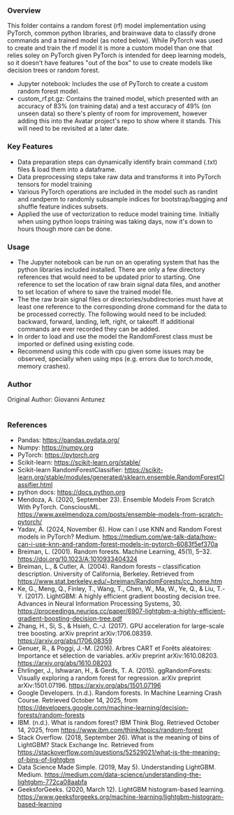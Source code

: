 ### Overview

This folder contains a random forest (rf) model implementation using PyTorch, common python libraries, and brainwave data to classify drone commands and a trained model (as noted below). While PyTorch was used to create and train the rf model it is more a custom model than one that relies soley on PyTorch given PyTorch is intended for deep learning models, so it doesn't have features "out of the box" to use to create models like decision trees or random forest. 
- Jupyter notebook: Includes the use of PyTorch to create a custom random forest model. 
- custom_rf.pt.gz: Contains the trained model, which presented with an accuracy of 83% (on training data) and a test accuracy of 49% (on unseen data) so there's plenty of room for improvement, however adding this into the Avatar project's repo to show where it stands. This will need to be revisited at a later date. 

### Key Features

- Data preparation steps can dynamically identify brain command (.txt) files & load them into a dataframe. 
- Data preprocessing steps take raw data and transforms it into PyTorch tensors for model training
- Various PyTorch operations are included in the model such as randint and randperm to randomly subsample indices for bootstrap/bagging and shuffle feature indices subsets.
- Applied the use of vectorization to reduce model training time. Initially when using python loops training was taking days, now it's down to hours though more can be done. 

### Usage

- The Jupyter notebook can be run on an operating system that has the python libraries included installed. There are only a few directory references that would need to be updated prior to starting. One reference to set the location of raw brain signal data files, and another to set location of where to save the trained model file.
- The the raw brain signal files or directories/subdirectories must have at least one reference to the corresponding drone command for the data to be processed correctly. The following would need to be included: backward, forward, landing, left, right, or takeoff. If additional commands are ever recorded they can be added.
- In order to load and use the model the RandomForest class must be imported or defined using existing code. 
- Recommend using this code with cpu given some issues may be observed, specially when using mps (e.g. errors due to torch.mode, memory crashes).


### Author

Original Author: Giovanni Antunez
<br>
<br>
 
 ### References

- Pandas: https://pandas.pydata.org/
- Numpy: https://numpy.org
- PyTorch: https://pytorch.org
- Scikit-learn: https://scikit-learn.org/stable/
- Scikit-learn RandomForestClassifier: https://scikit-learn.org/stable/modules/generated/sklearn.ensemble.RandomForestClassifier.html
- python docs: https://docs.python.org
- Mendoza, A. (2020, September 23). Ensemble Models From Scratch With PyTorch. ConsciousML. https://www.axelmendoza.com/posts/ensemble-models-from-scratch-pytorch/ 
- Yadav, A. (2024, November 6). How can I use KNN and Random Forest models in PyTorch? Medium. https://medium.com/we-talk-data/how-can-i-use-knn-and-random-forest-models-in-pytorch-6083f5ef370a
- Breiman, L. (2001). Random forests. Machine Learning, 45(1), 5–32. https://doi.org/10.1023/A:1010933404324
- Breiman, L., & Cutler, A. (2004). Random forests – classification description. University of California, Berkeley. Retrieved from https://www.stat.berkeley.edu/~breiman/RandomForests/cc_home.htm
- Ke, G., Meng, Q., Finley, T., Wang, T., Chen, W., Ma, W., Ye, Q., & Liu, T.-Y. (2017). LightGBM: A highly efficient gradient boosting decision tree. Advances in Neural Information Processing Systems, 30. https://proceedings.neurips.cc/paper/6907-lightgbm-a-highly-efficient-gradient-boosting-decision-tree.pdf
- Zhang, H., Si, S., & Hsieh, C.-J. (2017). GPU acceleration for large-scale tree boosting. arXiv preprint arXiv:1706.08359. https://arxiv.org/abs/1706.08359
- Genuer, R., & Poggi, J.-M. (2016). Arbres CART et Forêts aléatoires: Importance et sélection de variables. arXiv preprint arXiv:1610.08203. https://arxiv.org/abs/1610.08203
- Ehrlinger, J., Ishwaran, H., & Gerds, T. A. (2015). ggRandomForests: Visually exploring a random forest for regression. arXiv preprint arXiv:1501.07196. https://arxiv.org/abs/1501.07196
- Google Developers. (n.d.). Random forests. In Machine Learning Crash Course. Retrieved October 14, 2025, from https://developers.google.com/machine-learning/decision-forests/random-forests
- IBM. (n.d.). What is random forest? IBM Think Blog. Retrieved October 14, 2025, from https://www.ibm.com/think/topics/random-forest
- Stack Overflow. (2018, September 26). What is the meaning of bins of LightGBM? Stack Exchange Inc. Retrieved from https://stackoverflow.com/questions/52529021/what-is-the-meaning-of-bins-of-lightgbm
- Data Science Made Simple. (2019, May 5). Understanding LightGBM. Medium. https://medium.com/data-science/understanding-the-lightgbm-772ca08aabfa
- GeeksforGeeks. (2020, March 12). LightGBM histogram-based learning. https://www.geeksforgeeks.org/machine-learning/lightgbm-histogram-based-learning